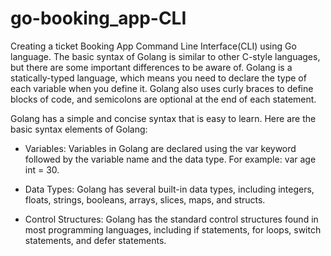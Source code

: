 # go-booking_app-CLI
Creating a ticket Booking App Command Line Interface(CLI) using Go language.
The basic syntax of Golang is similar to other C-style languages, but there are some important differences to be aware of. Golang is a statically-typed language, which means you need to declare the type of each variable when you define it. Golang also uses curly braces to define blocks of code, and semicolons are optional at the end of each statement.

Golang has a simple and concise syntax that is easy to learn. Here are the basic syntax elements of Golang:

- Variables: Variables in Golang are declared using the var keyword followed by the variable name and the data type. For example: var age int = 30.

- Data Types: Golang has several built-in data types, including integers, floats, strings, booleans, arrays, slices, maps, and structs.

- Control Structures: Golang has the standard control structures found in most programming languages, including if statements, for loops, switch statements, and defer statements.
